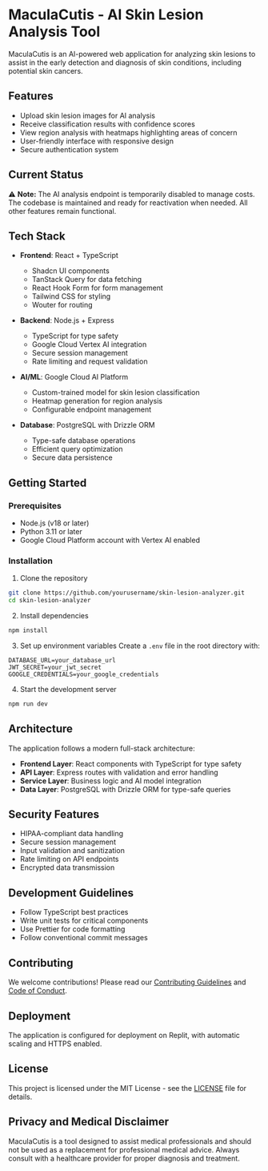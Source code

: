 # MaculaCutis - AI Skin Lesion Analysis Tool

MaculaCutis is an AI-powered web application for analyzing skin lesions to assist in the early detection and diagnosis of skin conditions, including potential skin cancers.

## Features

- Upload skin lesion images for AI analysis
- Receive classification results with confidence scores
- View region analysis with heatmaps highlighting areas of concern
- User-friendly interface with responsive design
- Secure authentication system

## Current Status

⚠️ **Note:** The AI analysis endpoint is temporarily disabled to manage costs. The codebase is maintained and ready for reactivation when needed. All other features remain functional.

## Tech Stack

- **Frontend**: React + TypeScript
  - Shadcn UI components
  - TanStack Query for data fetching
  - React Hook Form for form management
  - Tailwind CSS for styling
  - Wouter for routing

- **Backend**: Node.js + Express
  - TypeScript for type safety
  - Google Cloud Vertex AI integration
  - Secure session management
  - Rate limiting and request validation

- **AI/ML**: Google Cloud AI Platform
  - Custom-trained model for skin lesion classification
  - Heatmap generation for region analysis
  - Configurable endpoint management

- **Database**: PostgreSQL with Drizzle ORM
  - Type-safe database operations
  - Efficient query optimization
  - Secure data persistence

## Getting Started

### Prerequisites

- Node.js (v18 or later)
- Python 3.11 or later
- Google Cloud Platform account with Vertex AI enabled

### Installation

1. Clone the repository
```bash
git clone https://github.com/yourusername/skin-lesion-analyzer.git
cd skin-lesion-analyzer
```

2. Install dependencies
```bash
npm install
```

3. Set up environment variables
Create a `.env` file in the root directory with:
```
DATABASE_URL=your_database_url
JWT_SECRET=your_jwt_secret
GOOGLE_CREDENTIALS=your_google_credentials
```

4. Start the development server
```bash
npm run dev
```

## Architecture

The application follows a modern full-stack architecture:

- **Frontend Layer**: React components with TypeScript for type safety
- **API Layer**: Express routes with validation and error handling
- **Service Layer**: Business logic and AI model integration
- **Data Layer**: PostgreSQL with Drizzle ORM for type-safe queries

## Security Features

- HIPAA-compliant data handling
- Secure session management
- Input validation and sanitization
- Rate limiting on API endpoints
- Encrypted data transmission

## Development Guidelines

- Follow TypeScript best practices
- Write unit tests for critical components
- Use Prettier for code formatting
- Follow conventional commit messages

## Contributing

We welcome contributions! Please read our [Contributing Guidelines](CONTRIBUTING.md) and [Code of Conduct](CODE_OF_CONDUCT.md).

## Deployment

The application is configured for deployment on Replit, with automatic scaling and HTTPS enabled.

## License

This project is licensed under the MIT License - see the [LICENSE](LICENSE) file for details.

## Privacy and Medical Disclaimer

MaculaCutis is a tool designed to assist medical professionals and should not be used as a replacement for professional medical advice. Always consult with a healthcare provider for proper diagnosis and treatment.